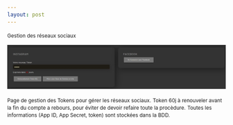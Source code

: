 ```yaml
---
layout: post
---
```

<small>Gestion des réseaux sociaux</small>

<img src="../images/social.jpg">

<small>Page de gestion des Tokens pour gérer les réseaux sociaux.</small>
<small>Token 60j à renouveler avant la fin du compte a rebours, pour éviter de devoir refaire toute la procèdure.</small>
<small>Toutes les informations (App ID, App Secret, token) sont stockées dans la BDD.</small>
